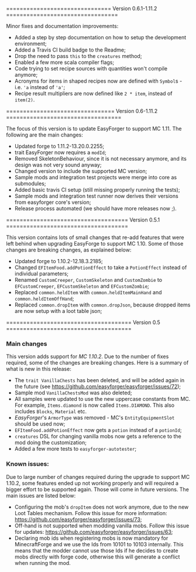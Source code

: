 
=============================== Version 0.6.1-1.11.2 =================================

Minor fixes and documentation improvements:

* Added a step by step documentation on how to setup the development environment;
* Added a Travis CI build badge to the Readme;
* Drop the need to pass `this` to the `creatures` method;
* Enabled a few more scala compiler flags;
* Code trying to set recipe sources with quantities won't compile anymore;
* Acronyms for items in shaped recipes now are defined with `Symbol`s - i.e. `'a` instead of `'a'`;
* Recipe result multipliers are now defined like `2 * item`, instead of `item(2)`.

================================ Version 0.6-1.11.2 ==================================

The focus of this version is to update EasyForger to support MC 1.11. The following are
the main changes:

* Updated forge to 1.11.2-13.20.0.2255;
* trait EasyForger now requires a `modId`;
* Removed SkeletonBehaviour, since it is not necessary anymore, and its design was not
very sound anyway;
* Changed version to include the supported MC version;
* Sample mods and integration test projects were merge into core as submodules;
* Added basic travis CI setup (still missing properly running the tests);
* Sample mods and integration test runner now derives their versions from easyforger core's
version;
* Release process automated (we should have more releases now ;).

==================================== Version 0.5.1 ====================================

This version contains lots of small changes that re-add features that were left behind
when upgrading EasyForge to support MC 1.10. Some of those changes are breaking changes,
as explained below:

* Updated forge to 1.10.2-12.18.3.2185;
* Changed `EFItemFood.addPotionEffect` to take a `PotionEffect` instead of individual parameters;
* Renamed `CustomCreeper`, `CustomSkeleton` and `CustomZombie` to `EFCustomCreeper`, `EFCustomSkeleton` and `EFCustomZombie`;
* Replaced `common.heldItem` with `common.heldItemMainHand` and `common.heldItemOffHand`;
* Replaced `common.dropItem` with `common.dropJson`, because dropped items are now setup with a loot table json;

===================================== Version 0.5 =====================================

### Main changes

This version adds support for _MC 1.10.2_. Due to the number of fixes required,
some of the changes are breaking changes. Here is a summary of what is new in
this release:

* The `trait VanillaChests` has been deleted, and will be added again in the future (see https://github.com/easyforger/easyforger/issues/72);
* Sample mod `VanillaChestsMod` was also deleted;
* All samples were updated to use the new uppercase constants from MC. For example, `Items.diamond` is now called `Items.DIAMOND`.
  This also includes `Blocks`, `Material` etc.
* _EasyForger_'s `ArmorType` was removed - MC's `EntityEquipmentSlot` should be used now;
* `EFItemFood.addPotionEffect` now gets a `potion` instead of a `potionId`;
* `creatures` DSL for changing vanilla mobs now gets a reference to the mod doing the customization;
* Added a few more tests to `easyforger-autotester`;

### Known issues:

Due to large number of changes required during the upgrade to support MC 1.10.2, some
features ended up not working properly and will required a bigger effort to be supported
again. Those will come in future versions. The main issues are listed below:

* Configuring the mob's `dropItem` does not work anymore, due to the new Loot Tables mechanism.
  Follow this issue for more information: https://github.com/easyforger/easyforger/issues/73;
* Off-hand is not supported when modding vanilla mobs. Follow this issue for
  updates: https://github.com/easyforger/easyforger/issues/63;
* Declaring mob ids when registering mobs is now mandatory for MinecraftForge and we use the Ids
  from 10101 to 10103 internally. This means that the modder cannot use those Ids if he decides
  to create mobs directly with forge code, otherwise this will generate a conflict when running the mod.
